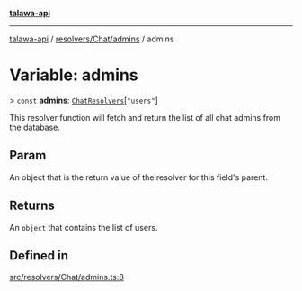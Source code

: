 [**talawa-api**](../../../../README.md)

***

[talawa-api](../../../../modules.md) / [resolvers/Chat/admins](../README.md) / admins

# Variable: admins

\> `const` **admins**: [`ChatResolvers`](../../../../types/generatedGraphQLTypes/type-aliases/ChatResolvers.md)\[`"users"`\]

This resolver function will fetch and return the list of all chat admins from the database.

## Param

An object that is the return value of the resolver for this field's parent.

## Returns

An `object` that contains the list of users.

## Defined in

[src/resolvers/Chat/admins.ts:8](https://github.com/PalisadoesFoundation/talawa-api/blob/3a5276aff43f5de4f7fab3ec9683a420dcdc7a06/src/resolvers/Chat/admins.ts#L8)
